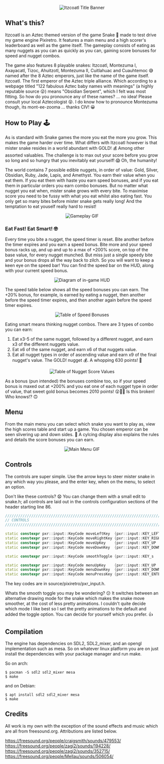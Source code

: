
<p align="center">
  <img src="img/itzcoatl_title.png" alt="Itzcoatl Title Banner"/>
</p>

## What's this?

Itzcoatl is an Aztec themed version of the game Snake :snake: made to test drive my game engine Pixiretro. It features a main menu and a high scorer's leaderboard as well as the game itself. The gameplay consists of eating as many nuggets as you can as quickly as you can, gaining score bonuses for speed and nugget combos.

The game also features 8 playable snakes: Itzcoatl, Montezuma I, Axayacatl, Tizoc, Ahuitzotl, Montezuma II, Cuitlahuac and Cuauhtemoc :sweat_smile: named after the 8 Aztec emperors, just like the name of the game itself. Itzcoatl. The first emperor of the Aztec triple alliance. Which according to a webpage titled "122 fabulous Aztec baby names with meanings" (a highly reputable source :stuck_out_tongue_winking_eye:) means "Obsidian Serpent", which I felt was most fitting. So how do you pronounce any of these names? ... no idea! Please consult your local Aztecologist :stuck_out_tongue_closed_eyes:. I do know how to pronounce Montezuma though, its mont-ee-zooma ... thanks CIV! :grinning:

## How to Play :joystick:

As is standard with Snake games the more you eat the more you grow. This makes the game harder over time. What differs with Itzcoatl however is that mister snake resides in a world abundant with GOLD! :moneybag: Among other assorted valuables. The challenge is to max out your score before you grow so long and so hungry that you inevitably eat yourself! :scream: Oh, the humanity!

The world contains 7 possible edible nuggets, in order of value: Gold, Silver, Obsidian, Ruby, Jade, Lapis, and Amethyst. You earn their value when you eat them. If you eat them with haste you earn speed bonuses, and if you eat them in particular orders you earn combo bonuses. But no matter what nugget you eat when, mister snake grows with every bite. To maximise score you need to be fussy with what you eat whilst also eating fast. You only get so many bites before mister snake gets really long! And the temptation to eat youself really hard to resist!

<p align="center">
  <img src="img/gameplay.gif" alt="Gameplay GIF"/>
</p>

### Eat Fast! Eat Smart! :nerd_face:

Every time you bite a nugget, the speed timer is reset. Bite another before the timer expires and you earn a speed bonus. Bite more and your speed bonus racks up, and up and up to a max of +200% score, on top of the base value, for every nugget munched. But miss just a single speedy bite and your bonus drops all the way back to zilch. So you will want to keep a keen eye on the speed bar! You can find the speed bar on the HUD, along with your current speed bonus.

<p align="center">
  <img src="img/hud.png" alt="Diagram of in-game HUD"/>
</p>

The speed table below shows all the speed bonuses you can earn. The +20% bonus, for example, is earned by eating a nugget, then another before the speed timer expires, and then another again before the speed timer expires.

<p align="center">
  <img src="img/speed_table.png" alt="Table of Speed Bonuses"/>
</p>

Eating smart means thinking nugget combos. There are 3 types of combo you can earn:
1. Eat x3-5 of the same nugget, followed by a different nugget, and earn x3 of the different nuggets value.
2. Eat x6 of the same nugget, and earn x6 of that nuggets value.
3. Eat all nugget types in order of ascending value and earn x9 of the final nugget's value. The GOLD! nugget :moneybag:. A whopping 630 points! :money_mouth_face:

<p align="center">
  <img src="img/nugget_table.png" alt="Table of Nugget Score Values"/>
</p>

As a bonus (pun intended) the bonuses combine too, so if your speed bonus is maxed out at +200% and you eat one of each nugget type in order of value, that sweet gold bonus becomes 2010 points! :astonished::money_mouth_face::money_mouth_face: Is this broken! Who knows!? :upside_down_face:

## Menu

From the main menu you can select which snake you want to play as, view the high scores table and start up a game. You chosen emperor can be seen slivering up and down sides. :snake: A cylcing display also explains the rules and details the score bonuses you can earn.

<p align="center">
  <img src="img/menu.gif" alt="Main Menu GIF"/>
</p>

## Controls

The controls are super simple. Use the arrow keys to steer mister snake in any which way you please, and the enter key, when on the menu, to select an option.

Don't like these controls? :anguished: You can change them with a small edit to snake.h; all controls are laid out in the controls configuration sections of the header starting line 86.

```c++
////////////////////////////////////////////////////////////////////////////
// CONTROLS       
////////////////////////////////////////////////////////////////////////////

static constexpr pxr::input::KeyCode moveLeftKey  {pxr::input::KEY_LEFT  };
static constexpr pxr::input::KeyCode moveRightKey {pxr::input::KEY_RIGHT };
static constexpr pxr::input::KeyCode moveUpKey    {pxr::input::KEY_UP    };
static constexpr pxr::input::KeyCode moveDownKey  {pxr::input::KEY_DOWN  };

static constexpr pxr::input::KeyCode smoothToggle {pxr::input::KEY_s     };

static constexpr pxr::input::KeyCode menuUpKey    {pxr::input::KEY_UP   };
static constexpr pxr::input::KeyCode menuDownKey  {pxr::input::KEY_DOWN };
static constexpr pxr::input::KeyCode menuPressKey {pxr::input::KEY_ENTER};
```
The key codes are in source/pixiretro/pxr_input.h.

Whats the smooth toggle you may be wondering? :confused: It switches between an alternative drawing mode for the snake which makes the snake move smoother, at the cost of less pretty animations. I couldn't quite decide which mode I like best so I set the pretty animations to the default and added the toggle option. You can decide for yourself which you prefer. :thumbsup:

## Compilation

The engine has dependencies on SDL2, SDL2_mixer, and an opengl implementation such as mesa. So on whatever linux platform you are on just install the dependencies with your package manager and run make.

So on arch:

```shell
$ pacman -S sdl2 sdl2_mixer mesa
$ make
```
and on Debian:

```shell
$ apt install sdl2 sdl2_mixer mesa
$ make
```
## Credits

All work is my own with the exception of the sound effects and music which are all from freesound.org. Attributions are listed below.

https://freesound.org/people/craigsmith/sounds/479553/
https://freesound.org/people/zagi2/sounds/194228/
https://freesound.org/people/zagi2/sounds/352715/
https://freesound.org/people/Mellau/sounds/506054/
